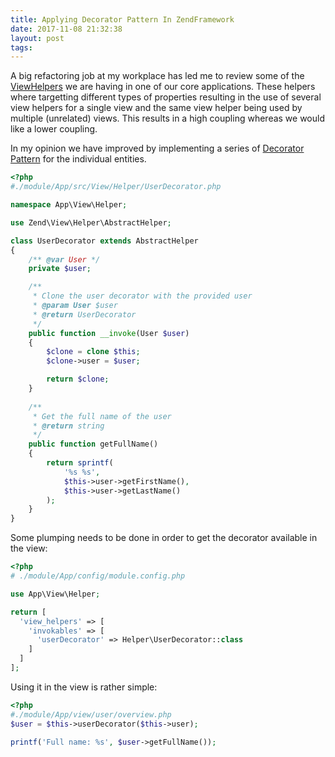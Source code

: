 ```yaml
---
title: Applying Decorator Pattern In ZendFramework
date: 2017-11-08 21:32:38
layout: post
tags:
---
```

A big refactoring job at my workplace has led me to review some of the [ViewHelpers](https://docs.zendframework.com/zend-view/helpers/intro/) we are having in one of our core applications.
These helpers where targetting different types of properties resulting in the use of several view helpers for a 
single view and the same view helper being used by multiple (unrelated) views. This results in a high coupling whereas we would like a lower coupling.

In my opinion we have improved by implementing a series of [Decorator Pattern](http://designpatternsphp.readthedocs.io/en/latest/Structural/Decorator/README.html) for the individual entities.
```php
<?php 
#./module/App/src/View/Helper/UserDecorator.php

namespace App\View\Helper;

use Zend\View\Helper\AbstractHelper;

class UserDecorator extends AbstractHelper
{
    /** @var User */
    private $user;

    /**
     * Clone the user decorator with the provided user
     * @param User $user
     * @return UserDecorator
     */
    public function __invoke(User $user)
    {
        $clone = clone $this;
        $clone->user = $user;

        return $clone;
    }
    
    /**
     * Get the full name of the user
     * @return string
     */
    public function getFullName()
    {
        return sprintf(
            '%s %s',
            $this->user->getFirstName(),
            $this->user->getLastName()
        );
    }
}
```

Some plumping needs to be done in order to get the decorator available in the view:
```php
<?php
# ./module/App/config/module.config.php

use App\View\Helper;

return [
  'view_helpers' => [
    'invokables' => [
      'userDecorator' => Helper\UserDecorator::class
    ]	
  ]
];
```

Using it in the view is rather simple:
```php
<?php
#./module/App/view/user/overview.php
$user = $this->userDecorator($this->user);

printf('Full name: %s', $user->getFullName());
```

